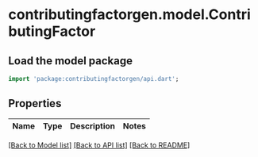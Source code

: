 # contributingfactorgen.model.ContributingFactor

## Load the model package
```dart
import 'package:contributingfactorgen/api.dart';
```

## Properties
Name | Type | Description | Notes
------------ | ------------- | ------------- | -------------

[[Back to Model list]](../README.md#documentation-for-models) [[Back to API list]](../README.md#documentation-for-api-endpoints) [[Back to README]](../README.md)


